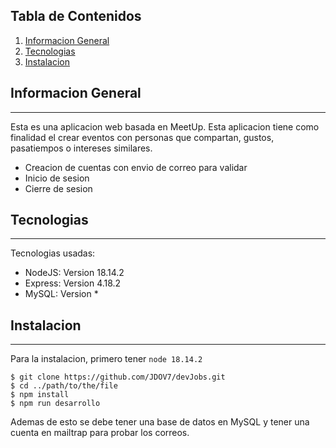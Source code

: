 ## Tabla de Contenidos
1. [Informacion General](#informacion-general)
2. [Tecnologias](#tecnologias)
3. [Instalacion](#instalacion)
## Informacion General
***
Esta es una aplicacion web basada en MeetUp.
Esta aplicacion tiene como finalidad el crear eventos con personas que compartan, gustos, pasatiempos o intereses similares.
* Creacion de cuentas con envio de correo para validar
* Inicio de sesion
* Cierre de sesion

## Tecnologias
***
Tecnologias usadas:
* NodeJS: Version 18.14.2
* Express: Version 4.18.2
* MySQL: Version *

## Instalacion
***
Para la instalacion, primero tener ```node 18.14.2```
```
$ git clone https://github.com/JDOV7/devJobs.git
$ cd ../path/to/the/file
$ npm install
$ npm run desarrollo
```
Ademas de esto se debe tener una base de datos en MySQL y tener una cuenta en mailtrap para probar los correos.
